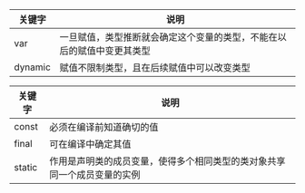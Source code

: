 | 关键字  | 说明                                                                   |
| ------- | ---------------------------------------------------------------------- |
| var     | 一旦赋值，类型推断就会确定这个变量的类型，不能在以后的赋值中变更其类型 |
| dynamic | 赋值不限制类型，且在后续赋值中可以改变类型                             |

| 关键字 | 说明                                                                     |
| ------ | ------------------------------------------------------------------------ |
| const  | 必须在编译前知道确切的值                                                 |
| final  | 可在编译中确定其值                                                       |
| static | 作用是声明类的成员变量，使得多个相同类型的类对象共享同一个成员变量的实例 |